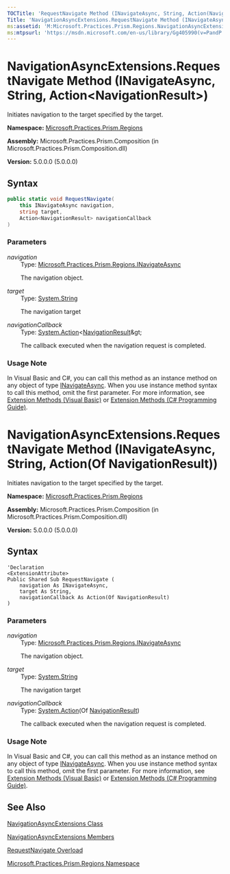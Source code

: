 ```yaml
---
TOCTitle: 'RequestNavigate Method (INavigateAsync, String, Action(NavigationResult))'
Title: 'NavigationAsyncExtensions.RequestNavigate Method (INavigateAsync, String, Action(NavigationResult)) (Microsoft.Practices.Prism.Regions)'
ms:assetid: 'M:Microsoft.Practices.Prism.Regions.NavigationAsyncExtensions.RequestNavigate(Microsoft.Practices.Prism.Regions.INavigateAsync,System.String,System.Action{Microsoft.Practices.Prism.Regions.NavigationResult})'
ms:mtpsurl: 'https://msdn.microsoft.com/en-us/library/Gg405990(v=PandP.50)'
---
```


# NavigationAsyncExtensions.RequestNavigate Method (INavigateAsync, String, Action&lt;NavigationResult&gt;)

Initiates navigation to the target specified by the target.

**Namespace:** [Microsoft.Practices.Prism.Regions](https://msdn.microsoft.com/en-us/library/microsoft.practices.prism.regions(v=pandp.50))

**Assembly:** Microsoft.Practices.Prism.Composition (in Microsoft.Practices.Prism.Composition.dll)

**Version:** 5.0.0.0 (5.0.0.0)

## Syntax

```C# 
public static void RequestNavigate(
	this INavigateAsync navigation,
	string target,
	Action<NavigationResult> navigationCallback
)
```


### Parameters

*navigation*  
&nbsp;&nbsp;&nbsp;&nbsp;&nbsp;&nbsp;&nbsp;&nbsp;Type: [Microsoft.Practices.Prism.Regions.INavigateAsync](https://msdn.microsoft.com/en-us/library/microsoft.practices.prism.regions.inavigateasync(v=pandp.50))

&nbsp;&nbsp;&nbsp;&nbsp;&nbsp;&nbsp;&nbsp;&nbsp;The navigation object.

*target*  
&nbsp;&nbsp;&nbsp;&nbsp;&nbsp;&nbsp;&nbsp;&nbsp;Type: [System.String](http://msdn.microsoft.com/en-us/library/s1wwdcbf)

&nbsp;&nbsp;&nbsp;&nbsp;&nbsp;&nbsp;&nbsp;&nbsp;The navigation target

*navigationCallback*  
&nbsp;&nbsp;&nbsp;&nbsp;&nbsp;&nbsp;&nbsp;&nbsp;Type: [System.Action](http://msdn.microsoft.com/en-us/library/018hxwa8)&lt;[NavigationResult](https://msdn.microsoft.com/en-us/library/microsoft.practices.prism.regions.navigationresult(v=pandp.50))&gt;

&nbsp;&nbsp;&nbsp;&nbsp;&nbsp;&nbsp;&nbsp;&nbsp;The callback executed when the navigation request is completed.

### Usage Note

In Visual Basic and C\#, you can call this method as an instance method on any object of type [INavigateAsync](https://msdn.microsoft.com/en-us/library/microsoft.practices.prism.regions.inavigateasync(v=pandp.50)). When you use instance method syntax to call this method, omit the first parameter. For more information, see [Extension Methods (Visual Basic)](https://msdn.microsoft.com/en-us/library/bb384936.aspx) or [Extension Methods (C\# Programming Guide)](https://msdn.microsoft.com/en-us/library/bb383977.aspx).

# NavigationAsyncExtensions.RequestNavigate Method (INavigateAsync, String, Action(Of NavigationResult))

Initiates navigation to the target specified by the target.

**Namespace:** [Microsoft.Practices.Prism.Regions](https://msdn.microsoft.com/en-us/library/microsoft.practices.prism.regions(v=pandp.50))

**Assembly:** Microsoft.Practices.Prism.Composition (in Microsoft.Practices.Prism.Composition.dll)

**Version:** 5.0.0.0 (5.0.0.0)

## Syntax

```VB 
'Declaration
<ExtensionAttribute> 
Public Shared Sub RequestNavigate ( 
	navigation As INavigateAsync,
	target As String,
	navigationCallback As Action(Of NavigationResult)
)
```


### Parameters

*navigation*  
&nbsp;&nbsp;&nbsp;&nbsp;&nbsp;&nbsp;&nbsp;&nbsp;Type: [Microsoft.Practices.Prism.Regions.INavigateAsync](https://msdn.microsoft.com/en-us/library/microsoft.practices.prism.regions.inavigateasync(v=pandp.50))

&nbsp;&nbsp;&nbsp;&nbsp;&nbsp;&nbsp;&nbsp;&nbsp;The navigation object.

*target*  
&nbsp;&nbsp;&nbsp;&nbsp;&nbsp;&nbsp;&nbsp;&nbsp;Type: [System.String](http://msdn.microsoft.com/en-us/library/s1wwdcbf)

&nbsp;&nbsp;&nbsp;&nbsp;&nbsp;&nbsp;&nbsp;&nbsp;The navigation target

*navigationCallback*  
&nbsp;&nbsp;&nbsp;&nbsp;&nbsp;&nbsp;&nbsp;&nbsp;Type: [System.Action](http://msdn.microsoft.com/en-us/library/018hxwa8)(Of [NavigationResult](https://msdn.microsoft.com/en-us/library/microsoft.practices.prism.regions.navigationresult(v=pandp.50)))

&nbsp;&nbsp;&nbsp;&nbsp;&nbsp;&nbsp;&nbsp;&nbsp;The callback executed when the navigation request is completed.

### Usage Note

In Visual Basic and C\#, you can call this method as an instance method on any object of type [INavigateAsync](https://msdn.microsoft.com/en-us/library/microsoft.practices.prism.regions.inavigateasync(v=pandp.50)). When you use instance method syntax to call this method, omit the first parameter. For more information, see [Extension Methods (Visual Basic)](https://msdn.microsoft.com/en-us/library/bb384936.aspx) or [Extension Methods (C\# Programming Guide)](https://msdn.microsoft.com/en-us/library/bb383977.aspx).

## See Also

[NavigationAsyncExtensions Class](https://msdn.microsoft.com/en-us/library/microsoft.practices.prism.regions.navigationasyncextensions(v=pandp.50))

[NavigationAsyncExtensions Members](https://msdn.microsoft.com/en-us/library/microsoft.practices.prism.regions.navigationasyncextensions_members(v=pandp.50))

[RequestNavigate Overload](https://msdn.microsoft.com/en-us/library/microsoft.practices.prism.regions.navigationasyncextensions.requestnavigate(v=pandp.50))

[Microsoft.Practices.Prism.Regions Namespace](https://msdn.microsoft.com/en-us/library/microsoft.practices.prism.regions(v=pandp.50))
